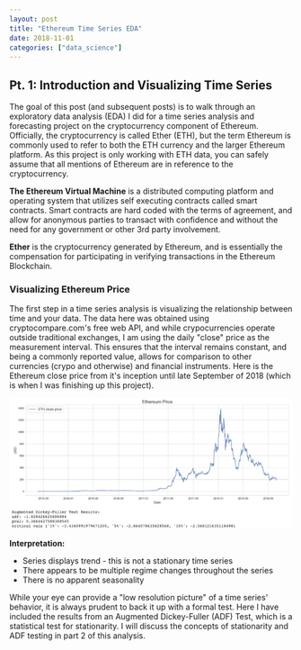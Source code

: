 ```yaml
---
layout: post
title: "Ethereum Time Series EDA"
date: 2018-11-01
categories: ["data_science"]
---
```

## Pt. 1: Introduction and Visualizing Time Series<br>
The goal of this post (and subsequent posts) is to walk through an exploratory data analysis (EDA) I did for a time series analysis and forecasting project on the cryptocurrency component of Ethereum. Officially, the cryptocurrency is called Ether (ETH), but the term Ethereum is commonly used to refer to both the ETH currency and the larger Ethereum platform. As this project is only working with ETH data, you can safely assume that all mentions of Ethereum are in reference to the cryptocurrency.

**The Ethereum Virtual Machine** is a distributed computing platform and operating system that utilizes self executing contracts called smart contracts. Smart contracts are hard coded with the terms of agreement, and allow for anonymous parties to transact with confidence and without the need for any government or other 3rd party involvement.

**Ether** is the cryptocurrency generated by Ethereum, and is essentially the compensation for participating in verifying transactions in the Ethereum Blockchain.

### Visualizing Ethereum Price
The first step in a time series analysis is visualizing the relationship between time and your data. The data here was obtained using cryptocompare.com's free web API, and while crypocurrencies operate outside traditional exchanges, I am using the daily "close" price as the measurement interval. This ensures that the interval remains constant, and being a commonly reported value, allows for comparison to other currencies (crypo and otherwise) and financial instruments. Here is the Ethereum close price from it's inception until late September of 2018 (which is when I was finishing up this project).

![eth_ts](https://raw.githubusercontent.com/brianmcguckin/thinkful_final_capstone/master/assets/eth_ts.png 'eth_ts')

**Interpretation:**
  - Series displays trend - this is not a stationary time series
  - There appears to be multiple regime changes throughout the series
  - There is no apparent seasonality

While your eye can provide a "low resolution picture" of a time series' behavior, it is always prudent to back it up with a formal test. Here I have included the results from an Augmented Dickey-Fuller (ADF) Test, which is a statistical test for stationarity. I will discuss the concepts of stationarity and ADF testing in part 2 of this analysis.
